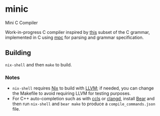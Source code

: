 # minic
Mini C Compiler

Work-in-progress C compiler inspired by [this](https://github.com/ayazhafiz/ccc/tree/l2/parsers/L2) subset of the C grammar, implemented in C using [mpc](https://github.com/orangeduck/mpc) for parsing and grammar specification.

## Building

`nix-shell` and then `make` to build. 

### Notes
- `nix-shell` requires [Nix](https://nixos.org/download.html) to build with [LLVM](https://llvm.org/docs/tutorial/MyFirstLanguageFrontend/LangImpl03.html); if needed, you can change the Makefile to avoid requiring LLVM for testing purposes.
- For C++ auto-completion such as with [ccls](https://github.com/MaskRay/ccls) or [clangd](https://github.com/clangd/clangd), install [Bear](https://github.com/rizsotto/Bear) and then run `nix-shell` and `bear make` to produce a `compile_commands.json` file.
